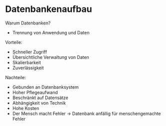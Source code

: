 # Datenbankenaufbau

Warum Datenbanken?

- Trennung von Anwendung und Daten

Vorteile: 

- Schneller Zugriff
- Übersichtliche Verwaltung von Daten
- Skalierbarkeit
- Zuverlässigkeit

Nachteile: 

- Gebunden an Datenbanksystem
- Hoher Pflegeaufwand
- Beschränkt auf Datensätze
- Abhängigkeit von Technik
- Hohe Kosten
- Der Mensch macht Fehler -> Datenbank anfällig für menschengemachte Fehler